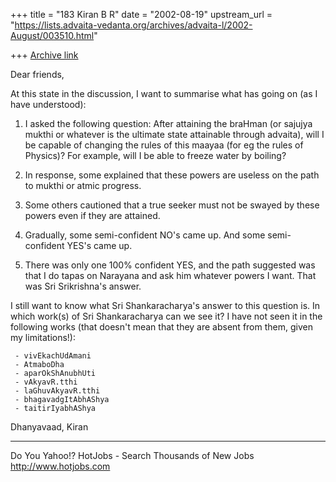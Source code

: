 +++
title = "183 Kiran B R"
date = "2002-08-19"
upstream_url = "https://lists.advaita-vedanta.org/archives/advaita-l/2002-August/003510.html"

+++
[Archive link](https://lists.advaita-vedanta.org/archives/advaita-l/2002-August/003510.html)

Dear friends,

At this state in the discussion, I want to summarise
what has going on (as I have understood):

1. I asked the following question: After attaining the
braHman (or sajujya mukthi or whatever is the ultimate
state attainable through advaita), will I be capable
of changing the rules of this maayaa (for eg the rules
of Physics)? For example, will I be able to freeze
water by boiling?

2. In response, some explained that these powers are
useless on the path to mukthi or atmic progress.

3. Some others cautioned that a true seeker must not
be swayed by these powers even if they are attained.

4. Gradually, some semi-confident NO's came up. And
some semi-confident YES's came up.

5. There was only one 100% confident YES, and the path
suggested was that I do tapas on Narayana and ask him
whatever powers I want. That was Sri Srikrishna's
answer.

I still want to know what Sri Shankaracharya's answer
to this question is. In which work(s) of Sri
Shankaracharya can we see it? I have not seen it in
the following works (that doesn't mean that they are
absent from them, given my limitations!):

     - vivEkachUdAmani
     - AtmaboDha
     - aparOkShAnubhUti
     - vAkyavR.tthi
     - laGhuvAkyavR.tthi
     - bhagavadgItAbhAShya
     - taitirIyabhAShya

Dhanyavaad,
Kiran

__________________________________________________
Do You Yahoo!?
HotJobs - Search Thousands of New Jobs
http://www.hotjobs.com

